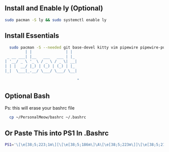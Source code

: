 ## Install and Enable ly (Optional) 

```bash
sudo pacman -S ly && sudo systemctl enable ly
```

## Install Essentials 

```bash
  sudo pacman -S --needed git base-devel kitty vim pipewire pipewire-pulse wofi dolphin hyprlock hypridle hyprpaper waybar && git clone https://github.com/Zephijo/PersonalMeow.git && cp -r ~/PersonalMeow/hypr/ ~/.config/ && cp -r ~/PersonalMeow/kitty/ ~/.config/ && cp -r ~/PersonalMeow/neofetch/ ~/.config/ && cp -r ~/PersonalMeow/waybar/ ~/.config/ && echo "          _                 _   
         | |               | |  
 _ __ ___| |__   ___   ___ | |_ 
| '__/ _ \ '_ \ / _ \ / _ \| __|
| | |  __/ |_) | (_) | (_) | |_ 
|_|  \___|_.__/ \___/ \___/ \__|
                                
                                "
```

## Optional Bash

Ps: this will erase your bashrc file

```bash
  cp ~/PersonalMeow/bashrc ~/.bashrc
```

## Or Paste This into PS1 In .Bashrc

```bash
PS1='\[\e[38;5;223;1m\][\[\e[38;5;186m\]\A\[\e[38;5;223m\]]\[\e[38;5;218m\]@\[\e[38;5;149m\]\u\[\e[38;5;212m\]~\w\[\e[0m\]\n \[\e[38;5;142;1m\]~\[\e[38;5;212m\]\\$\[\e[0m\]'
```
